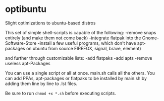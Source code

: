 # optibuntu
Slight optimizations to ubuntu-based distros

This set of simple shell-scripts is capable of the following:
-remove snaps entirely (and make them not come back)
-integrate flatpak into the Gnome-Software-Store
-install a few useful programs, which don't have apt-packages on ubuntu from source FIREFOX, signal, brave, element)

and further through customizable lists:
-add flatpaks
-add apts
-remove useless apt-Packages

You can use a single script or all at once. main.sh calls all the others.
You can add PPAs, apt-packages or flatpaks to be installed by main.sh by adding them line by line to .lst files.

Be sure to run <code>chmod +x *.sh</code> before executing scripts.
